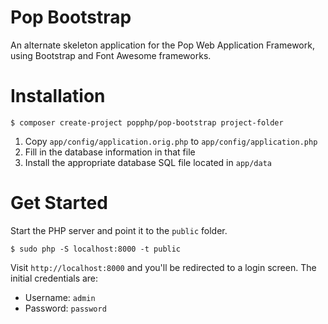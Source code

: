 Pop Bootstrap
=============

An alternate skeleton application for the Pop Web Application Framework,
using Bootstrap and Font Awesome frameworks.

Installation
============

```console
$ composer create-project popphp/pop-bootstrap project-folder
```

1. Copy `app/config/application.orig.php` to `app/config/application.php`
2. Fill in the database information in that file
3. Install the appropriate database SQL file located in `app/data`

Get Started
===========

Start the PHP server and point it to the `public` folder.

```console
$ sudo php -S localhost:8000 -t public
```

Visit `http://localhost:8000` and you'll be redirected to a login
screen. The initial credentials are:

* Username: `admin`
* Password: `password`
